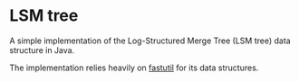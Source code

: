 # LSM tree

A simple implementation of the Log-Structured Merge Tree (LSM tree) data structure in Java.

The implementation relies heavily on [fastutil](https://github.com/vigna/fastutil) for its data structures.